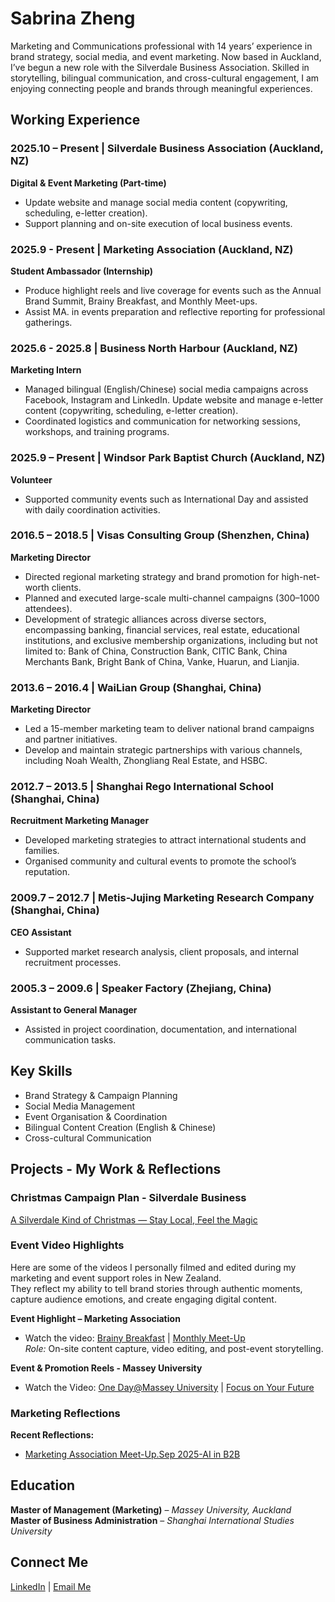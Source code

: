 #   **Sabrina Zheng**
Marketing and Communications professional with 14 years’ experience in brand strategy, social media, and event marketing. 
Now based in Auckland, I’ve begun a new role with the Silverdale Business Association. Skilled in storytelling, bilingual communication, and cross-cultural engagement, I am enjoying connecting people and brands through meaningful experiences.

##  **Working Experience**
### **2025.10 – Present | Silverdale Business Association (Auckland, NZ)**
**Digital & Event Marketing (Part-time)**  
- Update website and manage social media content (copywriting, scheduling, e-letter creation).  
- Support planning and on-site execution of local business events.  

### **2025.9 - Present | Marketing Association (Auckland, NZ)**
**Student Ambassador (Internship)**  
- Produce highlight reels and live coverage for events such as the Annual Brand Summit, Brainy Breakfast, and Monthly Meet-ups.  
- Assist MA. in events preparation and reflective reporting for professional gatherings.  

### **2025.6 - 2025.8 | Business North Harbour (Auckland, NZ)**
**Marketing Intern**  
- Managed bilingual (English/Chinese) social media campaigns across Facebook, Instagram and LinkedIn. Update website and manage e-letter content (copywriting, scheduling, e-letter creation).  
- Coordinated logistics and communication for networking sessions, workshops, and training programs.  

### **2025.9 – Present | Windsor Park Baptist Church (Auckland, NZ)**
**Volunteer**  
- Supported community events such as International Day and assisted with daily coordination activities.  

### **2016.5 – 2018.5 | Visas Consulting Group (Shenzhen, China)**
**Marketing Director**  
- Directed regional marketing strategy and brand promotion for high-net-worth clients.  
- Planned and executed large-scale multi-channel campaigns (300–1000 attendees).  
- Development of strategic alliances across diverse sectors, encompassing banking, financial services, real estate, educational institutions, and exclusive membership organizations, including but not limited to: Bank of China, Construction Bank, CITIC Bank, China Merchants Bank, Bright Bank of China, Vanke, Huarun, and Lianjia.

### **2013.6 – 2016.4 | WaiLian Group (Shanghai, China)**
**Marketing Director**  
- Led a 15-member marketing team to deliver national brand campaigns and partner initiatives.  
- Develop and maintain strategic partnerships with various channels, including Noah Wealth, Zhongliang Real Estate, and
HSBC. 

### **2012.7 – 2013.5 | Shanghai Rego International School (Shanghai, China)**
**Recruitment Marketing Manager**  
- Developed marketing strategies to attract international students and families.  
- Organised community and cultural events to promote the school’s reputation.  

### **2009.7 – 2012.7 | Metis-Jujing Marketing Research Company (Shanghai, China)**
**CEO Assistant**  
- Supported market research analysis, client proposals, and internal recruitment processes.  

### **2005.3 – 2009.6 | Speaker Factory (Zhejiang, China)**
**Assistant to General Manager**  
- Assisted in project coordination, documentation, and international communication tasks.  

## **Key Skills**
- Brand Strategy & Campaign Planning  
- Social Media Management  
- Event Organisation & Coordination  
- Bilingual Content Creation (English & Chinese)  
- Cross-cultural Communication

## **Projects - My Work & Reflections**

### Christmas Campaign Plan - Silverdale Business
[A Silverdale Kind of Christmas — Stay Local, Feel the Magic](https://drive.google.com/file/d/1UrOVsrUfsQfZXdC0BzS7xNe6NyfbT4c8/view?usp=sharing)

### Event Video Highlights
Here are some of the videos I personally filmed and edited during my marketing and event support roles in New Zealand.  
They reflect my ability to tell brand stories through authentic moments, capture audience emotions, and create engaging digital content.

**Event Highlight – Marketing Association**  
- Watch the video:
[Brainy Breakfast](https://youtube.com/shorts/FfgbySwHwzM?feature=share)  | [Monthly Meet-Up](https://youtube.com/shorts/CeO3JJ_VcGY?feature=share)  
*Role:* On-site content capture, video editing, and post-event storytelling.  

**Event & Promotion Reels - Massey University**
- Watch the Video:
[One Day@Massey University](https://youtube.com/shorts/hMHBeS45_vw?feature=share) | [Focus on Your Future](https://youtube.com/shorts/IdSLhxBmZIM?feature=share)

### Marketing Reflections
**Recent Reflections:**  
- [Marketing Association Meet-Up.Sep 2025-AI in B2B](https://drive.google.com/file/d/1znP0DhSnTlGgMJ1qAKVKE-4QfbdkIPO5/view?usp=sharing)  

##  **Education**
**Master of Management (Marketing)** – *Massey University, Auckland*  
**Master of Business Administration** – *Shanghai International Studies University*  
 
##  **Connect Me**
[LinkedIn](https://www.linkedin.com/in/sabrina-yan-zheng/) | [Email Me](mailto:sabrinaz0603@gmail.com)
